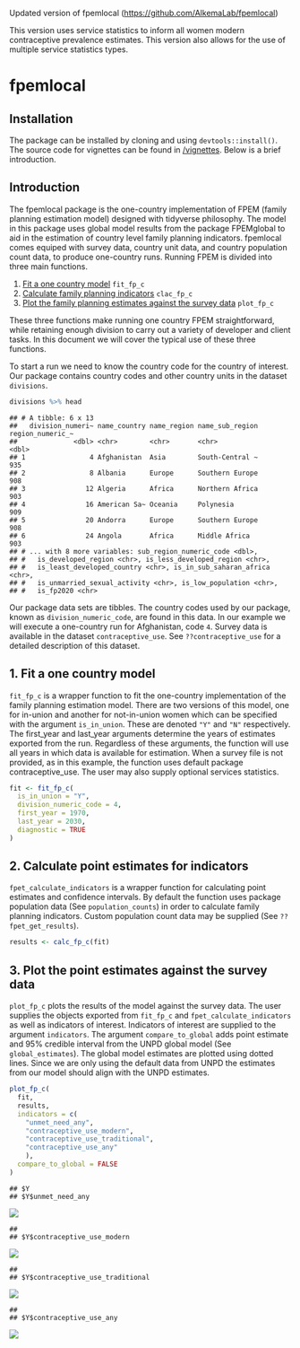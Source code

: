 Updated version of fpemlocal (https://github.com/AlkemaLab/fpemlocal)

This version uses service statistics to inform all women modern contraceptive prevalence estimates. This version also allows for the use of multiple service statistics types.


fpemlocal
================

<!-- badges: start -->

<!-- add new release the one below is old -->

<!--  [![DOI](https://zenodo.org/badge/DOI/10.5281/zenodo.3899454.svg)](https://doi.org/10.5281/zenodo.3899454) -->

<!-- badges: end -->

## Installation

The package can be installed by cloning and using `devtools::install()`.
The source code for vignettes can be found in
[/vignettes](https://github.com/FPcounts/fpemlocal/tree/master/vignettes).
Below is a brief introduction.

## Introduction

The fpemlocal package is the one-country implementation of FPEM (family
planning estimation model) designed with tidyverse philosophy. The model
in this package uses global model results from the package FPEMglobal to
aid in the estimation of country level family planning indicators.
fpemlocal comes equiped with survey data, country unit data, and country
population count data, to produce one-country runs. Running FPEM is
divided into three main functions.

1.  [Fit a one country model](#fit) `fit_fp_c`
2.  [Calculate family planning indicators](#results) `clac_fp_c`
3.  [Plot the family planning estimates against the survey data](#plot)
    `plot_fp_c`

These three functions make running one country FPEM straightforward,
while retaining enough division to carry out a variety of developer and
client tasks. In this document we will cover the typical use of these
three functions.

To start a run we need to know the country code for the country of
interest. Our package contains country codes and other country units in
the dataset `divisions`.

``` r
divisions %>% head
```

    ## # A tibble: 6 x 13
    ##   division_numeri~ name_country name_region name_sub_region region_numeric_~
    ##              <dbl> <chr>        <chr>       <chr>                      <dbl>
    ## 1                4 Afghanistan  Asia        South-Central ~              935
    ## 2                8 Albania      Europe      Southern Europe              908
    ## 3               12 Algeria      Africa      Northern Africa              903
    ## 4               16 American Sa~ Oceania     Polynesia                    909
    ## 5               20 Andorra      Europe      Southern Europe              908
    ## 6               24 Angola       Africa      Middle Africa                903
    ## # ... with 8 more variables: sub_region_numeric_code <dbl>,
    ## #   is_developed_region <chr>, is_less_developed_region <chr>,
    ## #   is_least_developed_country <chr>, is_in_sub_saharan_africa <chr>,
    ## #   is_unmarried_sexual_activity <chr>, is_low_population <chr>,
    ## #   is_fp2020 <chr>

Our package data sets are tibbles. The country codes used by our
package, known as `division_numeric_code`, are found in this data. In
our example we will execute a one-country run for Afghanistan, code `4`.
Survey data is available in the dataset `contraceptive_use`. See
`??contraceptive_use` for a detailed description of this dataset.

## <a name="fit"></a>

## 1\. Fit a one country model

`fit_fp_c` is a wrapper function to fit the one-country implementation
of the family planning estimation model. There are two versions of this
model, one for in-union and another for not-in-union women which can be
specified with the argument `is_in_union`. These are denoted `"Y"` and
`"N"` respectively. The first\_year and last\_year arguments determine
the years of estimates exported from the run. Regardless of these
arguments, the function will use all years in which data is available
for estimation. When a survey file is not provided, as in this example,
the function uses default package contraceptive\_use. The user may also
supply optional services statistics.

``` r
fit <- fit_fp_c(
  is_in_union = "Y",
  division_numeric_code = 4,
  first_year = 1970,
  last_year = 2030,
  diagnostic = TRUE
)
```

## <a name="results"></a>

## 2\. Calculate point estimates for indicators

`fpet_calculate_indicators` is a wrapper function for calculating point
estimates and confidence intervals. By default the function uses package
population data (See `population_counts`) in order to calculate family
planning indicators. Custom population count data may be supplied (See
`??fpet_get_results`).

``` r
results <- calc_fp_c(fit)
```

## <a name="plot"></a>

## 3\. Plot the point estimates against the survey data

`plot_fp_c` plots the results of the model against the survey data. The
user supplies the objects exported from `fit_fp_c` and
`fpet_calculate_indicators` as well as indicators of interest.
Indicators of interest are supplied to the argument `indicators`. The
argument `compare_to_global` adds point estimate and 95% credible
interval from the UNPD global model (See `global_estimates`). The global
model estimates are plotted using dotted lines. Since we are only using
the default data from UNPD the estimates from our model should align
with the UNPD estimates.

``` r
plot_fp_c(
  fit,
  results,
  indicators = c(
    "unmet_need_any",
    "contraceptive_use_modern",
    "contraceptive_use_traditional",
    "contraceptive_use_any"
    ),
  compare_to_global = FALSE
)
```

    ## $Y
    ## $Y$unmet_need_any

![](README_files/figure-gfm/unnamed-chunk-5-1.png)<!-- -->

    ## 
    ## $Y$contraceptive_use_modern

![](README_files/figure-gfm/unnamed-chunk-5-2.png)<!-- -->

    ## 
    ## $Y$contraceptive_use_traditional

![](README_files/figure-gfm/unnamed-chunk-5-3.png)<!-- -->

    ## 
    ## $Y$contraceptive_use_any

![](README_files/figure-gfm/unnamed-chunk-5-4.png)<!-- -->
